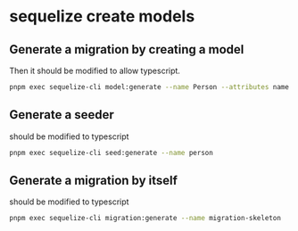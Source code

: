 # sequelize create models

## Generate a migration by creating a model

Then it should be modified to allow typescript.

```bash
pnpm exec sequelize-cli model:generate --name Person --attributes name:string
```

## Generate a seeder

should be modified to typescript

```bash
pnpm exec sequelize-cli seed:generate --name person
```

## Generate a migration by itself

should be modified to typescript

```bash
pnpm exec sequelize-cli migration:generate --name migration-skeleton
```
